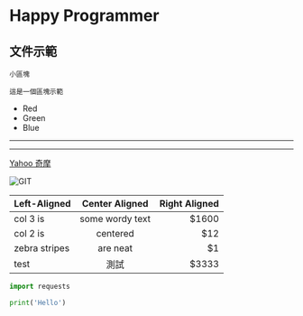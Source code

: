 # Happy Programmer
## 文件示範

`
小區塊
`

```
這是一個區塊示範
```

- Red
- Green
- Blue

---

***

[Yahoo 奇摩](http://tw.yahoo.com)

![GIT](https://git-scm.com/images/icons/nav-read-book.png)


| Left-Aligned | Center Aligned | Right Aligned |
| :------------ |:---------------:| -----:|
| col 3 is | some wordy text | $1600 |
| col 2 is | centered | $12 |
| zebra stripes | are neat | $1 |
| test | 測試 | $3333 |

```python
import requests

print('Hello')
```